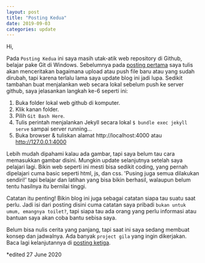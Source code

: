 ```yaml
---
layout: post
title: "Posting Kedua"
date: 2019-09-03
categories: update
---
```

Hi,

Pada `Posting Kedua` ini saya masih utak-atik web repository di Github, belajar pake Git di Windows. Sebelumnya pada [posting pertama][p1] saya tulis akan menceritakan bagaimana upload atau push file baru atau yang sudah dirubah, tapi karena terlalu lama saya update blog ini jadi lupa. Sedikit tambahan buat menjalankan web secara lokal sebelum push ke server github, saya jelasankan langkah ke-6 seperti ini:
1. Buka folder lokal web github di komputer.
2. Klik kanan folder.
3. Pilih `Git Bash Here`.
4. Tulis perintah menjalankan Jekyll secara lokal
	`$ bundle exec jekyll serve`
	sampai server running...
5. Buka browser & tuliskan alamat http://localhost:4000 atau http://127.0.0.1:4000

Lebih mudah dipahami kalau ada gambar, tapi saya belum tau cara memasukkan gambar disini. Mungkin update selanjutnya setelah saya pelajari lagi. Bikin web seperti ini mesti bisa sedikit coding, yang pernah dipelajari cuma basic seperti  html, js, dan css. 'Pusing juga semua dilakukan sendiri!' tapi belajar dan latihan yang bisa bikin berhasil, walaupun belum tentu hasilnya itu bernilai tinggi.

Catatan itu penting! Bikin blog ini juga sebagai catatan siapa tau suatu saat perlu. Jadi isi dari posting disini cuma catatan saya pribadi `bukan untuk umum, emangnya toilet?`, tapi siapa tau ada orang yang perlu informasi atau bantuan saya akan coba bantu sebisa saya.

Belum bisa nulis cerita yang panjang, tapi saat ini saya sedang membuat konsep dan jadwalnya. Ada banyak `project gila` yang ingin dikerjakan. Baca lagi kelanjutannya di [posting ketiga][p3].

[p1]: http://bagoes.github.io/blog/2019/08/31/posting-pertama
[p3]: http://bagoes.github.io/blog/2019/09/08/posting-ketiga

*edited 27 June 2020